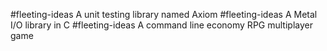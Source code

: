 #fleeting-ideas A unit testing library named Axiom
#fleeting-ideas A Metal I/O library in C
#fleeting-ideas A command line economy RPG multiplayer game